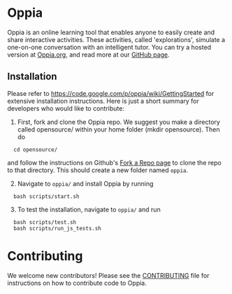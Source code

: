 # Oppia
Oppia is an online learning tool that enables anyone to easily create and share interactive activities. These activities, called 'explorations', simulate a one-on-one conversation with an intelligent tutor. You can try a hosted version at [Oppia.org](https://www.oppia.org), and read more at our [GitHub page](http://oppia.github.io/).

## Installation
Please refer to https://code.google.com/p/oppia/wiki/GettingStarted for extensive installation instructions. Here is just a short summary for developers who would like to contribute:

1. First, fork and clone the Oppia repo. We suggest you make a directory called opensource/ within your home folder (mkdir opensource). Then do

  ```
    cd opensource/
  ```

  and follow the instructions on Github's [Fork a Repo page](https://help.github.com/articles/fork-a-repo/) to clone the repo to that directory. This should create a new folder named `oppia`.

2. Navigate to `oppia/` and install Oppia by running

  ```
    bash scripts/start.sh
  ```

3. To test the installation, navigate to `oppia/` and run

  ```
    bash scripts/test.sh
    bash scripts/run_js_tests.sh
  ```

# Contributing

We welcome new contributors! Please see the [CONTRIBUTING](CONTRIBUTING.md) file for instructions on how to contribute code to Oppia.
